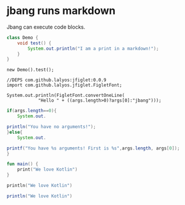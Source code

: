 # jbang runs markdown

Jbang can execute code blocks.

```java
class Demo {
    void test() {
        System.out.println("I am a print in a markdown!");
    }
}
```

```jshelllanguage
new Demo().test();
```

```jsh
//DEPS com.github.lalyos:jfiglet:0.0.9
import com.github.lalyos.jfiglet.FigletFont;

System.out.println(FigletFont.convertOneLine(
			"Hello " + ((args.length>0)?args[0]:"jbang")));
```

```java
if(args.length==0){
    System.out.

println("You have no arguments!");
}else{
    System.out.

printf("You have %s arguments! First is %s",args.length, args[0]);
}
```

```kt
fun main() {
    print("We love Kotlin")
}
```

```kotlin
println("We love Kotlin")
```

```groovy
println("We love Kotlin")
```